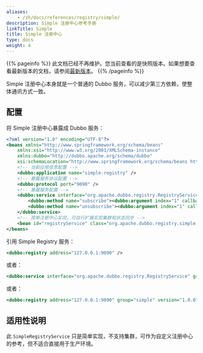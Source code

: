 ```yaml
---
aliases:
    - /zh/docs/references/registry/simple/
description: Simple 注册中心参考手册
linkTitle: Simple
title: Simple 注册中心
type: docs
weight: 4
---
```



{{% pageinfo %}} 此文档已经不再维护。您当前查看的是快照版本。如果想要查看最新版本的文档，请参阅[最新版本](/zh-cn/docs3-v2/java-sdk/reference-manual/registry/simple/)。
{{% /pageinfo %}}

Simple 注册中心本身就是一个普通的 Dubbo 服务，可以减少第三方依赖，使整体通讯方式一致。

## 配置

将 Simple 注册中心暴露成 Dubbo 服务：

```xml
<?xml version="1.0" encoding="UTF-8"?>
<beans xmlns="http://www.springframework.org/schema/beans"
    xmlns:xsi="http://www.w3.org/2001/XMLSchema-instance"
    xmlns:dubbo="http://dubbo.apache.org/schema/dubbo"
    xsi:schemaLocation="http://www.springframework.org/schema/beans http://www.springframework.org/schema/beans/spring-beans-4.3.xsd http://dubbo.apache.org/schema/dubbo http://dubbo.apache.org/schema/dubbo/dubbo.xsd">
    <!-- 当前应用信息配置 -->
    <dubbo:application name="simple-registry" />
    <!-- 暴露服务协议配置 -->
    <dubbo:protocol port="9090" />
    <!-- 暴露服务配置 -->
    <dubbo:service interface="org.apache.dubbo.registry.RegistryService" ref="registryService" registry="N/A" ondisconnect="disconnect" callbacks="1000">
        <dubbo:method name="subscribe"><dubbo:argument index="1" callback="true" /></dubbo:method>
        <dubbo:method name="unsubscribe"><dubbo:argument index="1" callback="false" /></dubbo:method>
    </dubbo:service>
    <!-- 简单注册中心实现，可自行扩展实现集群和状态同步 -->
    <bean id="registryService" class="org.apache.dubbo.registry.simple.SimpleRegistryService" />
</beans>
```

引用 Simple Registry 服务：

```xml
<dubbo:registry address="127.0.0.1:9090" />
```

或者：

```xml
<dubbo:service interface="org.apache.dubbo.registry.RegistryService" group="simple" version="1.0.0" ... >
```

或者：

```xml
<dubbo:registry address="127.0.0.1:9090" group="simple" version="1.0.0" />
```

## 适用性说明  

此 `SimpleRegistryService` 只是简单实现，不支持集群，可作为自定义注册中心的参考，但不适合直接用于生产环境。